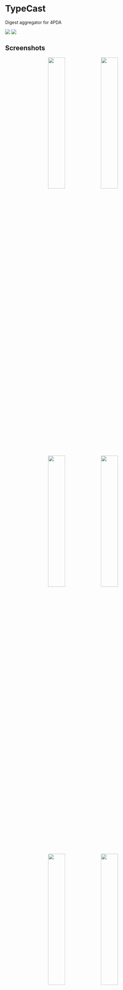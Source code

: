 # TypeCast
 Digest aggregator for 4PDA

<a href="https://github.com/Keddnyo/TypeCast/releases"><img src="https://img.shields.io/github/downloads/keddnyo/typecast/total?style=for-the-badge"></a>
<a href="https://github.com/Keddnyo/TypeCast/releases/latest"><img src="https://img.shields.io/github/downloads/keddnyo/typecast/latest/total?label=Latest%20downloads&style=for-the-badge"></a>

## Screenshots
<p align="center">
  <img src="https://user-images.githubusercontent.com/65981689/235870194-ef528b47-cb9a-4785-8bc0-2f310cbf34b2.jpg" max-width="100%" width="33%">
  <img src="https://user-images.githubusercontent.com/65981689/235870200-0c53031d-2d19-4b36-bce5-6066772af54d.jpg" max-width="100%" width="33%">
  <img src="https://user-images.githubusercontent.com/65981689/235870202-0259bf39-8e72-4436-b427-819e4de1b5c0.jpg" max-width="100%" width="33%">
  <img src="https://user-images.githubusercontent.com/65981689/235870204-41f8af51-1181-4b73-93e4-62f09e5847c7.jpg" max-width="100%" width="33%">
  <img src="https://user-images.githubusercontent.com/65981689/235870207-18f76e04-8190-49a2-ab5c-a0ec0273b1e3.jpg" max-width="100%" width="33%">
  <img src="https://user-images.githubusercontent.com/65981689/235870208-13bafb21-f075-49a1-b2e7-efcc7d95cddc.jpg" max-width="100%" width="33%">
  <img src="https://user-images.githubusercontent.com/65981689/235870211-d2462276-64dc-4ac8-b891-aab94001a7b6.jpg" max-width="100%" width="33%">
  <img src="https://user-images.githubusercontent.com/65981689/235870212-9ef9a5f3-506f-4afb-9cb6-ed51cbfec295.jpg" max-width="100%" width="33%">
</p>

## Features:
* The **TypeCast** app allows you to literally create a program digest in one touch.

* Three sections are available:
  1. Android - Programs.
  2. Android - Games
  3. Programs for Wearable Devices.

* By default, when you open it for the first time, the "Android - Programs" section is selected, but the program remembers which section was selected before it was closed, and will open it the next time you open it.

* Each time you open the application, the date period for the current week is selected.

* The header of the application displays the selected section and period.
* Clicking on the header moves the digest to the beginning.

* Digest text formatting is adaptive for each forum section.
* Text soft wrap is supported by default but you can turn it off.
* If you're using a Windows version you can drag the digest text by pressing a mouse button.

* The links in the digest text are clickable. You can go directly to the desired topic.

* The "Send" button copies the digest to the clipboard and opens the appropriate topic for publishing the digest. All you have to do is paste text and publish the post.

* Both light and dark themes are supported.
* The dark theme is AMOLED.

* The color scheme of the program changes depending on the selected section.

* The app is available for different platforms:
  1. Android 4.1 and above
  2. Windows 10 and above

[Показать на русском](https://github.com/Keddnyo/TypeCast/blob/main/README_ru-RU.md)
